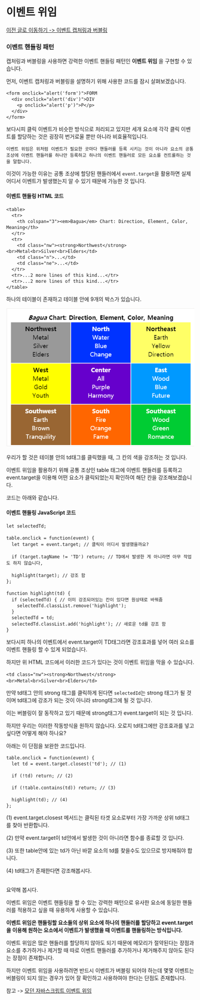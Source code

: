# 이벤트 위임

[이전 글로 이동하기 -> 이벤트 캡처링과 버블링](./Capturing-Bubbling.md)

### 이벤트 핸들링 패턴

캡처링과 버블링을 사용하면 강력한 이벤트 핸들링 패턴인 **이벤트 위임** 을 구현할 수 있습니다.<br>

먼저, 이벤트 캡처링과 버블링을 설명하기 위해 사용한 코드를 잠시 살펴보겠습니다.<br>

```
<form onclick="alert('form')">FORM
  <div onclick="alert('div')">DIV
    <p onclick="alert('p')">P</p>
  </div>
</form>
```

보다시피 클릭 이벤트가 비슷한 방식으로 처리되고 있지만 세개 요소에 각각 클릭 이벤트를 할당하는 것은 굉장히 번거로울 뿐만 아니라 비효율적입니다.<br>

`이벤트 위임은 위처럼 이벤트가 필요한 곳마다 핸들러를 등록 시키는 것이 아니라 요소의 공통 조상에 이벤트 핸들러를 하나만 등록하고 하나의 이벤트 핸들러로 모든 요소를 컨트롤하는 것을 말합니다.`<br>

이것이 가능한 이유는 공통 조상에 할당된 핸들러에서 `event.target`을 활용하면 실제 어디서 이벤트가 발생했는지 알 수 있기 때문에 가능한 것 입니다.<br>

#### 이벤트 핸들링 HTML 코드

```
<table>
  <tr>
    <th colspan="3"><em>Bagua</em> Chart: Direction, Element, Color, Meaning</th>
  </tr>
  <tr>
    <td class="nw"><strong>Northwest</strong><br>Metal<br>Silver<br>Elders</td>
    <td class="n">...</td>
    <td class="ne">...</td>
  </tr>
  <tr>...2 more lines of this kind...</tr>
  <tr>...2 more lines of this kind...</tr>
</table>
```

하나의 테이블이 존재하고 테이블 안에 9개의 박스가 있습니다.<br>

![JavaScript-09](../../../Image/javascript-09.PNG)

우리가 할 것은 테이블 안의 td태그를 클릭했을 때, 그 칸의 색을 강조하는 것 입니다.<br>

이벤트 위임을 활용하기 위해 공통 조상인 table 태그에 이벤트 핸들러를 등록하고 event.target을 이용해 어떤 요소가 클릭되었는지 확인하여 해단 칸을 강조해보겠습니다.<br>

코드는 아래와 같습니다.

#### 이벤트 핸들링 JavaScript 코드

```
let selectedTd;

table.onclick = function(event) {
  let target = event.target; // 클릭이 어디서 발생했을까요?

  if (target.tagName != 'TD') return; // TD에서 발생한 게 아니라면 아무 작업도 하지 않습니다,

  highlight(target); // 강조 함
};

function highlight(td) {
  if (selectedTd) { // 이미 강조되어있는 칸이 있다면 원상태로 바꿔줌
    selectedTd.classList.remove('highlight');
  }
  selectedTd = td;
  selectedTd.classList.add('highlight'); // 새로운 td를 강조 함
}
```

보다시피 하나의 이벤트에서 event.target이 TD태그라면 강조효과를 넣어 여러 요소를 이벤트 핸들링 할 수 있게 되었습니다.<br>

하지만 위 HTML 코드에서 이러한 코드가 있다는 것이 이벤트 위임을 막을 수 있습니다.<br>

`<td class="nw"><strong>Northwest</strong><br>Metal<br>Silver<br>Elders</td>`<br>

만약 td태그 안의 strong 태그를 클릭하게 된다면 `selectedId`는 strong 태그가 될 것이며 td태그에 강조가 되는 것이 아니라 strong태그에 될 것 입니다.<br>

이는 버블링이 잘 동작하고 있기 때문에 strong태그가 event.target이 되는 것 입니다.<br>

하지만 우리는 이러한 작동방식을 원하지 않습니다. 오로지 td태그에만 강조효과를 넣고 싶다면 어떻게 해야 하나요?<br>

아래는 이 단점을 보완한 코드입니다.<br>

```
table.onclick = function(event) {
  let td = event.target.closest('td'); // (1)

  if (!td) return; // (2)

  if (!table.contains(td)) return; // (3)

  highlight(td); // (4)
};
```

(1) event.target.closest 메서드는 클릭된 타겟 요소로부터 가장 가까운 상위 td태그를 찾아 반환합니다.<br>

(2) 만약 event.target이 td안에서 발생한 것이 아니라면 함수를 종료할 것 입니다.<br>

(3) 또한 table안에 있는 td가 아닌 바깥 요소의 td를 찾을수도 있으므로 방지해줘야 합니다.<br>

(4) td태그가 존재한다면 강조해봅시다.<br><br>

요약해 봅시다.<br>

이벤트 위임은 이벤트 핸들링을 할 수 있는 강력한 패턴으로 유사한 요소에 동일한 핸들러를 적용하고 싶을 때 유용하게 사용할 수 있습니다.<br>

**이벤트 위임은 핸들링할 요소들의 상위 요소에 하나의 핸들러를 할당하고 event.target을 이용해 원하는 요소에서 이벤트가 발생했을 때 이벤트를 핸들링하는 방식입니다.<br>**

이벤트 위임은 많은 핸들러를 할당하지 않아도 되기 때문에 메모리가 절약된다는 장점과 요소를 추가하거나 제거할 때 따로 이벤트 핸들러를 추가하거나 제거해주지 않아도 된다는 장점이 존재합니다.<br>

하지만 이벤트 위임을 사용하려면 반드시 이벤트가 버블링 되어야 하는데 몇몇 이벤트는 버블링이 되지 않는 경우가 있어 잘 확인하고 사용하여야 한다는 단점도 존재합니다.<br>

참고 -> [모던 자바스크립트 이벤트 위임](https://ko.javascript.info/event-delegation)
